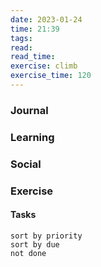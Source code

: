 ```yaml
---
date: 2023-01-24
time: 21:39
tags: 
read:
read_time:
exercise: climb
exercise_time: 120
---
```


### Journal

### Learning

### Social

### Exercise

#### Tasks












```tasks
sort by priority
sort by due
not done
```